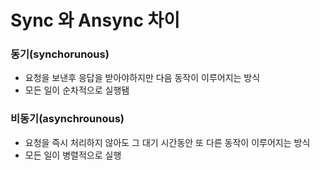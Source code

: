 # Sync 와 Ansync 차이

### 동기(synchorunous)

- 요청을 보낸후 응답을 받아야하지만 다음 동작이 이루어지는 방식
- 모든 일이 순차적으로 실행됌

### 비동기(asynchrounous)

- 요청을 즉시 처리하지 않아도 그 대기 시간동안 또 다른 동작이 이루어지는 방식
- 모든 일이 병렬적으로 실행
